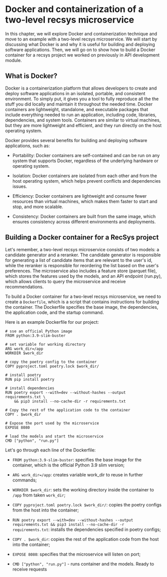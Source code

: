 # Docker and containerization of a two-level recsys microservice
In this chapter, we will explore Docker and containerization technique and move to an example with 
a two-level recsys microservice. We will start by discussing what Docker is and why it is useful
for building and deploying software applications. Then, we will go on to show how to build a
 Docker container for a recsys project we worked on previously in API development module.

## What is Docker?
Docker is a containerization platform that allows developers to create and deploy software
applications in an isolated, portable, and consistent environment. To simply put, it gives
you a tool to fully reproduce all the the stuff you did locally and maintain it throughout
the needed time. Docker containers are lightweight, standalone, and executable packages
that include everything needed to run an application, including code, libraries, dependencies,
and system tools. Containers are similar to virtual machines, but they are more lightweight
and efficient, and they run directly on the host operating system. 

Docker provides several benefits for building and deploying software applications, such as:
- Portability: Docker containers are self-contained and can be run on any system that supports 
Docker, regardless of the underlying hardware or operating system.

- Isolation: Docker containers are isolated from each other and from the host operating system,
which helps prevent conflicts and dependencies issues.

- Efficiency: Docker containers are lightweight and consume fewer resources than virtual machines,
which makes them faster to start and stop, and more scalable.

- Consistency: Docker containers are built from the same image, which ensures consistency across
different environments and deployments.

## Building a Docker container for a RecSys project
Let's remember, a two-level recsys microservice consists of two models: a candidate generator
and a reranker. The candidate generator is responsible for generating a list of candidate items
that are relevant to the user's id, while the reranker is responsible for reordering the list based
on the user's preferences. The microservice also includes a feature store (parquet file), which stores
the features used by the models, and an API endpoint (run.py), which allows clients to query
the microservice and receive recommendations.

To build a Docker container for a two-level recsys microservice, we need to create a `Dockerfile`,
which is a script that contains instructions for building the container. The Dockerfile specifies
the base image, the dependencies, the application code, and the startup command.

Here is an example Dockerfile for our project:
```
# sse an official Python image
FROM python:3.9-slim-buster

# set variable for working directory
ARG work_dir=/app
WORKDIR $work_dir

# copy the poetry config to the container
COPY pyproject.toml poetry.lock $work_dir/

# install poetry
RUN pip install poetry

# install dependencies
RUN poetry export --with=dev --without-hashes --output requirements.txt \
    && pip3 install --no-cache-dir -r requirements.txt

# Copy the rest of the application code to the container
COPY . $work_dir

# Expose the port used by the microservice
EXPOSE 8080

# load the models and start the microservice
CMD ["python", "run.py"]
```

Let's go through each line of the Dockerfile:

- `FROM python:3.9-slim-buster`: specifies the base image for the container, which is the official Python 3.9 slim version;

- `ARG work_dir=/app`: creates variable work_dir to reuse in further commands;

- `WORKDIR $work_dir`: sets the working directory inside the container to `/app` from taken `work_dir`;

- `COPY pyproject.toml poetry.lock $work_dir/`: copies the poetry configs from the host into the container;

- `RUN poetry export --with=dev --without-hashes --output requirements.txt && pip3 install --no-cache-dir -r requirements.txt`: installs the dependencies specified in poetry configs;

- `COPY . $work_dir`: copies the rest of the application code from the host into the container;

- `EXPOSE 8080`: specifies that the microservice will listen on port;

- `CMD ["python", "run.py"]` - runs container and the models. Ready to receive requests

